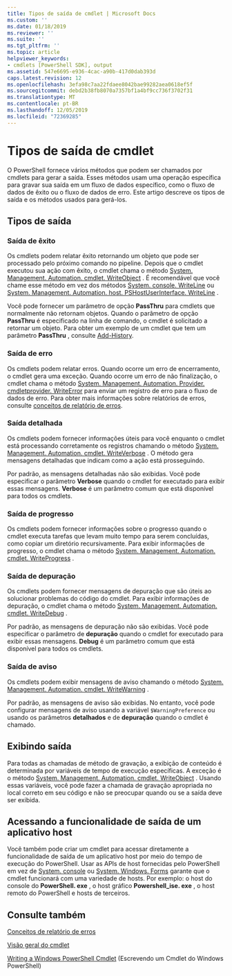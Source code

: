 ```yaml
---
title: Tipos de saída de cmdlet | Microsoft Docs
ms.custom: ''
ms.date: 01/18/2019
ms.reviewer: ''
ms.suite: ''
ms.tgt_pltfrm: ''
ms.topic: article
helpviewer_keywords:
- cmdlets [PowerShell SDK], output
ms.assetid: 547e6695-e936-4cac-a90b-417d0dab393d
caps.latest.revision: 12
ms.openlocfilehash: 3efa98c7aa22fdaee8042bae99282aea0618ef5f
ms.sourcegitcommit: debd2b38fb8070a7357bf1a4bf9cc736f3702f31
ms.translationtype: MT
ms.contentlocale: pt-BR
ms.lasthandoff: 12/05/2019
ms.locfileid: "72369285"
---
```

# <a name="types-of-cmdlet-output"></a>Tipos de saída de cmdlet

O PowerShell fornece vários métodos que podem ser chamados por cmdlets para gerar a saída. Esses métodos usam uma operação específica para gravar sua saída em um fluxo de dados específico, como o fluxo de dados de êxito ou o fluxo de dados de erro. Este artigo descreve os tipos de saída e os métodos usados para gerá-los.

## <a name="types-of-output"></a>Tipos de saída

### <a name="success-output"></a>Saída de êxito

Os cmdlets podem relatar êxito retornando um objeto que pode ser processado pelo próximo comando no pipeline. Depois que o cmdlet executou sua ação com êxito, o cmdlet chama o método [System. Management. Automation. cmdlet. WriteObject](/dotnet/api/System.Management.Automation.Cmdlet.WriteObject) . É recomendável que você chame esse método em vez dos métodos [System. console. WriteLine](/dotnet/api/System.Console.WriteLine) ou [System. Management. Automation. host. PSHostUserInterface. WriteLine](/dotnet/api/System.Management.Automation.Host.PSHostUserInterface.WriteLine) .

Você pode fornecer um parâmetro de opção **PassThru** para cmdlets que normalmente não retornam objetos.
Quando o parâmetro de opção **PassThru** é especificado na linha de comando, o cmdlet é solicitado a retornar um objeto. Para obter um exemplo de um cmdlet que tem um parâmetro **PassThru** , consulte [Add-History](/powershell/module/Microsoft.PowerShell.Core/Add-History).

### <a name="error-output"></a>Saída de erro

Os cmdlets podem relatar erros. Quando ocorre um erro de encerramento, o cmdlet gera uma exceção. Quando ocorre um erro de não finalização, o cmdlet chama o método [System. Management. Automation. Provider. cmdletprovider. WriteError](/dotnet/api/System.Management.Automation.Provider.CmdletProvider.WriteError) para enviar um registro de erro para o fluxo de dados de erro. Para obter mais informações sobre relatórios de erros, consulte [conceitos de relatório de erros](./error-reporting-concepts.md).

### <a name="verbose-output"></a>Saída detalhada

Os cmdlets podem fornecer informações úteis para você enquanto o cmdlet está processando corretamente os registros chamando o método [System. Management. Automation. cmdlet. WriteVerbose](/dotnet/api/System.Management.Automation.Cmdlet.WriteVerbose) . O método gera mensagens detalhadas que indicam como a ação está prosseguindo.

Por padrão, as mensagens detalhadas não são exibidas. Você pode especificar o parâmetro **Verbose** quando o cmdlet for executado para exibir essas mensagens. **Verbose** é um parâmetro comum que está disponível para todos os cmdlets.

### <a name="progress-output"></a>Saída de progresso

Os cmdlets podem fornecer informações sobre o progresso quando o cmdlet executa tarefas que levam muito tempo para serem concluídas, como copiar um diretório recursivamente. Para exibir informações de progresso, o cmdlet chama o método [System. Management. Automation. cmdlet. WriteProgress](/dotnet/api/System.Management.Automation.Cmdlet.WriteProgress) .

### <a name="debug-output"></a>Saída de depuração

Os cmdlets podem fornecer mensagens de depuração que são úteis ao solucionar problemas do código do cmdlet. Para exibir informações de depuração, o cmdlet chama o método [System. Management. Automation. cmdlet. WriteDebug](/dotnet/api/System.Management.Automation.Cmdlet.WriteDebug) .

Por padrão, as mensagens de depuração não são exibidas. Você pode especificar o parâmetro de **depuração** quando o cmdlet for executado para exibir essas mensagens. **Debug** é um parâmetro comum que está disponível para todos os cmdlets.

### <a name="warning-output"></a>Saída de aviso

Os cmdlets podem exibir mensagens de aviso chamando o método [System. Management. Automation. cmdlet. WriteWarning](/dotnet/api/System.Management.Automation.Cmdlet.WriteWarning) .

Por padrão, as mensagens de aviso são exibidas. No entanto, você pode configurar mensagens de aviso usando a variável `$WarningPreference` ou usando os parâmetros **detalhados** e de **depuração** quando o cmdlet é chamado.

## <a name="displaying-output"></a>Exibindo saída

Para todas as chamadas de método de gravação, a exibição de conteúdo é determinada por variáveis de tempo de execução específicas. A exceção é o método [System. Management. Automation. cmdlet. WriteObject](/dotnet/api/System.Management.Automation.Cmdlet.WriteObject) . Usando essas variáveis, você pode fazer a chamada de gravação apropriada no local correto em seu código e não se preocupar quando ou se a saída deve ser exibida.

## <a name="accessing-the-output-functionality-of-a-host-application"></a>Acessando a funcionalidade de saída de um aplicativo host

Você também pode criar um cmdlet para acessar diretamente a funcionalidade de saída de um aplicativo host por meio do tempo de execução do PowerShell. Usar as APIs de host fornecidas pelo PowerShell em vez de [System. console](/dotnet/api/System.Console) ou [System. Windows. Forms](/dotnet/api/System.Windows.Forms) garante que o cmdlet funcionará com uma variedade de hosts. Por exemplo: o host do console do **PowerShell. exe** , o host gráfico **Powershell_ise. exe** , o host remoto do PowerShell e hosts de terceiros.

## <a name="see-also"></a>Consulte também

[Conceitos de relatório de erros](./error-reporting-concepts.md)

[Visão geral do cmdlet](./cmdlet-overview.md)

[Writing a Windows PowerShell Cmdlet](./writing-a-windows-powershell-cmdlet.md) (Escrevendo um Cmdlet do Windows PowerShell)